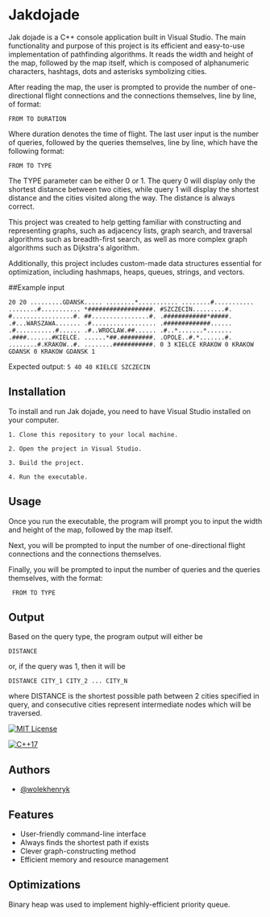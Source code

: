 
# Jakdojade

Jak dojade is a C++ console application built in Visual Studio. The main functionality and purpose of this project is its efficient and easy-to-use implementation of pathfinding algorithms. It reads the width and height of the map, followed by the map itself, which is composed of alphanumeric characters, hashtags, dots and asterisks symbolizing cities.

After reading the map, the user is prompted to provide the number of one-directional flight connections and the connections themselves, line by line, of format:

    FROM TO DURATION
Where duration denotes the time of flight. The last user input is the number of queries, followed by the queries themselves, line by line, which have the following format: 

    FROM TO TYPE
The TYPE parameter can be either 0 or 1. The query 0 will display only the shortest distance between two cities, while query 1 will display the shortest distance and the cities visited along the way. The distance is always correct.

This project was created to help getting familiar with constructing and representing graphs, such as adjacency lists, graph search, and traversal algorithms such as breadth-first search, as well as more complex graph algorithms such as Dijkstra's algorithm.

Additionally, this project includes custom-made data structures essential for optimization, including hashmaps, heaps, queues, strings, and vectors.

##Example input


`
20 20
.........GDANSK.....
........*...........
........#...........
........#...........
*##################.
#SZCZECIN.........#.
#.................#.
##................#.
.############*#####.
.#...WARSZAWA.......
.#..................
.#############......
.#...........#......
.#..WROCLAW.##......
.#..*.......*.......
.####.......#KIELCE.
......*##.#########.
.OPOLE..#.*.......#.
........#.KRAKOW..#.
........###########.
0
3
KIELCE KRAKOW 0
KRAKOW GDANSK 0
KRAKOW GDANSK 1
`

Expected output:
`
5
40
40 KIELCE SZCZECIN
`

## Installation

To install and run Jak dojade, you need to have Visual Studio installed on your computer.

    1. Clone this repository to your local machine.

    2. Open the project in Visual Studio.

    3. Build the project.

    4. Run the executable.

## Usage
Once you run the executable, the program will prompt you to input the width and height of the map, followed by the map itself.

Next, you will be prompted to input the number of one-directional flight connections and the connections themselves.

Finally, you will be prompted to input the number of queries and the queries themselves, with the format:

     FROM TO TYPE

## Output

Based on the query type, the program output will either be

    DISTANCE
or, if the query was 1, then it will be

    DISTANCE CITY_1 CITY_2 ... CITY_N
where DISTANCE is the shortest possible path between 2 cities specified in query, and consecutive cities represent intermediate nodes which will be traversed.

[![MIT License](https://img.shields.io/badge/License-MIT-green.svg)](https://choosealicense.com/licenses/mit/)

[![C++17](https://img.shields.io/badge/C++-17-red.svg)](https://en.wikipedia.org/wiki/C%2B%2B17)
## Authors

- [@wolekhenryk](https://www.github.com/wolekhenryk)


## Features

- User-friendly command-line interface
- Always finds the shortest path if exists
- Clever graph-constructing method
- Efficient memory and resource management

## Optimizations

Binary heap was used to implement highly-efficient priority queue.

